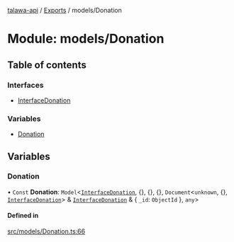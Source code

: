 [talawa-api](../README.md) / [Exports](../modules.md) / models/Donation

# Module: models/Donation

## Table of contents

### Interfaces

- [InterfaceDonation](../interfaces/models_Donation.InterfaceDonation.md)

### Variables

- [Donation](models_Donation.md#donation)

## Variables

### Donation

• `Const` **Donation**: `Model`\<[`InterfaceDonation`](../interfaces/models_Donation.InterfaceDonation.md), \{\}, \{\}, \{\}, `Document`\<`unknown`, \{\}, [`InterfaceDonation`](../interfaces/models_Donation.InterfaceDonation.md)\> & [`InterfaceDonation`](../interfaces/models_Donation.InterfaceDonation.md) & \{ `_id`: `ObjectId`  \}, `any`\>

#### Defined in

[src/models/Donation.ts:66](https://github.com/PalisadoesFoundation/talawa-api/blob/636e51c/src/models/Donation.ts#L66)
